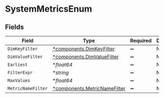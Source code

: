 # SystemMetricsEnum


## Fields

| Field                                                                       | Type                                                                        | Required                                                                    | Description                                                                 |
| --------------------------------------------------------------------------- | --------------------------------------------------------------------------- | --------------------------------------------------------------------------- | --------------------------------------------------------------------------- |
| `DimKeyFilter`                                                              | [*components.DimKeyFilter](../../models/components/dimkeyfilter.md)         | :heavy_minus_sign:                                                          | N/A                                                                         |
| `DimValueFilter`                                                            | [*components.DimValueFilter](../../models/components/dimvaluefilter.md)     | :heavy_minus_sign:                                                          | N/A                                                                         |
| `Earliest`                                                                  | **float64*                                                                  | :heavy_minus_sign:                                                          | N/A                                                                         |
| `FilterExpr`                                                                | **string*                                                                   | :heavy_minus_sign:                                                          | N/A                                                                         |
| `MaxValues`                                                                 | **float64*                                                                  | :heavy_minus_sign:                                                          | N/A                                                                         |
| `MetricNameFilter`                                                          | [*components.MetricNameFilter](../../models/components/metricnamefilter.md) | :heavy_minus_sign:                                                          | N/A                                                                         |